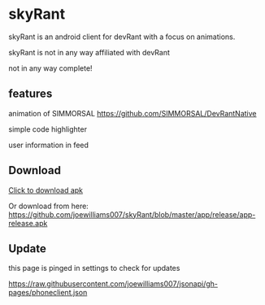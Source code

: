 # skyRant
skyRant is an android client for devRant with a focus on animations.

skyRant is not in any way affiliated with devRant

not in any way complete!
## features
animation of SIMMORSAL https://github.com/SIMMORSAL/DevRantNative

simple code highlighter

user information in feed
## Download

[Click to download apk](https://github.com/joewilliams007/skyRant/blob/master/app/release/app-release.apk?raw=true)

Or download from here: https://github.com/joewilliams007/skyRant/blob/master/app/release/app-release.apk

## Update
this page is pinged in settings to check for updates

https://raw.githubusercontent.com/joewilliams007/jsonapi/gh-pages/phoneclient.json
